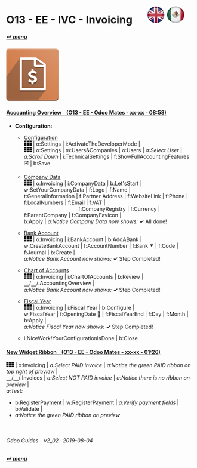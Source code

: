 # O13 - EE - IVC - Invoicing &nbsp;&nbsp;&nbsp;&nbsp; [![en-uk](/doc/img/en-uk_flag_button_small.png)](/en-uk/o13/ee/ivc/en-uk-o13-ee-ivc-invoicing-guides.md) [ ![es-mx](/doc/img/es-mx_flag_button_small.png)](/es-mx/o13/ee/ivc/es-mx-o13-ee-ivc-invoicing-guides.md)
#### [_&#x23CE; menu_](/en-uk/o13/ee/en-uk-o13-ee-guides-menu.md)  
### ![ivc](/doc/img/account_invoicing.png)

#### [Accounting Overview &nbsp;&nbsp; (O13 - EE - Odoo Mates - xx-xx - 08:58)](https://youtube.com/embed/hA6KSbR7YVI?autoplay=1&start=6&end=58&rel=0&nocount)
[***Sync***]: # (o13-ee-inv-invoicing-guides)  

- **Configuration:**
  - [Configuration](https://youtube.com/embed/hA6KSbR7YVI?autoplay=1&start=6&end=54&rel=0)  
    ![apps](/doc/img/apps.png) | o:Settings | i:ActivateTheDeveloperMode |  
    ![apps](/doc/img/apps.png) | o:Settings | m:Users&Companies | o:Users | _a:Select User_ |  
    _a:Scroll Down_ | i:TechnicalSettings | f:ShowFullAccountingFeatures &#x1F5F9; | b:Save  

  - [Company Data](https://youtube.com/embed/hA6KSbR7YVI?autoplay=1&start=55&end=79&rel=0)  
    ![apps](/doc/img/apps.png) | o:Invoicing | i:CompanyData | b:Let'sStart |  
    w:SetYourCompanyData | f:Logo | f:Name |  
    t:GeneralInformation | f:Partner Address | f:WebsiteLink | f:Phone | f:LocalNumbers | f:Email | f:VAT |  
    &nbsp;&nbsp;&nbsp;&nbsp;&nbsp;&nbsp;&nbsp;&nbsp;&nbsp;&nbsp;&nbsp;&nbsp;&nbsp;&nbsp;&nbsp;&nbsp;&nbsp;
    &nbsp;&nbsp;&nbsp;&nbsp;&nbsp;&nbsp;&nbsp;&nbsp;&nbsp;&nbsp;&nbsp;&nbsp;&nbsp;&nbsp;&nbsp;&nbsp;&nbsp;&nbsp;
    f:CompanyRegistry | f:Currency | f:ParentCompany | f:CompanyFavicon |  
    b:Apply | _a:Notice Company Data now shows:_ **&#x2713;** All done!  

  - [Bank Account](https://youtube.com/embed/hA6KSbR7YVI?autoplay=1&start=80&end=92&rel=0)  
    ![apps](/doc/img/apps.png) | o:Invoicing | i:BankAccount | b:AddABank |  
    w:CreateBankAccount | f:AccountNumber | f:Bank &#x2BC6; | f:Code | f:Journal | b:Create |  
    _a:Notice Bank Account now shows:_ **&#x2713;** Step Completed!  

  - [Chart of Accounts](https://youtube.com/embed/hA6KSbR7YVI?autoplay=1&start=93&end=100&rel=0)  
    ![apps](/doc/img/apps.png) | o:Invoicing | i:ChartOfAccounts | b:Review |  
    &#x23BD;/&#x23BD;/:AccountingOverview |  
    _a:Notice Bank Account now shows:_ **&#x2713;** Step Completed!  

  - [Fiscal Year](https://youtube.com/embed/hA6KSbR7YVI?autoplay=1&start=100&end=108&rel=0)  
    ![apps](/doc/img/apps.png) | o:Invoicing | i:Fiscal Year | b:Configure |  
    w:FiscalYear | f:OpeningDate &#x1F4C5; | f:FiscalYearEnd | f:Day | f:Month | b:Apply |  
    _a:Notice Fiscal Year now shows:_ **&#x2713;** Step Completed!  
  
  - i:NiceWork!YourConfigurationIsDone | b:Close

[***cocacola 1:59***]: # (Odoo13 Accounting Overview)  


#### [New Widget Ribbon &nbsp;&nbsp; (O13 - EE - Odoo Mates - xx-xx - 01:26)](https://youtube.com/embed/Adg5rrfXl0Y?autoplay=1&start=0&end=71&rel=0)  
![apps](/doc/img/apps.png) | o:Invoicing | _a:Select PAID invoice_ | _a:Notice the green PAID ribbon on top right of preview_ |  
&#x23BD;/&#x23BD;/:Invoices | _a:Select NOT PAID invoice_ | _a:Notice there is no ribbon on preview_ |  
_a:Test:_  
  - b:RegisterPayment | w:RegisterPayment | _a:Verify payment fields_ | b:Validate |  
  - _a:Notice the green PAID ribbon on preview_  
  
<br>

###### Odoo Guides - v2_02 &nbsp; 2019-08-04  
**[_&#x23CE; menu_](/en-uk/o13/ee/en-uk-o13-ee-guides-menu.md)**  

